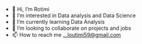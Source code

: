 - 👋 Hi, I’m Rotimi
- 👀 I’m interested in Data analysis and Data Science
- 🌱 I’m currently learning Data Analysis
- 💞️ I’m looking to collaborate on projects and jobs
- 📫 How to reach me ...loutimi59@gmail.com

<!---
Loutimi/Loutimi is a ✨ special ✨ repository because its `README.md` (this file) appears on your GitHub profile.
You can click the Preview link to take a look at your changes.
--->
